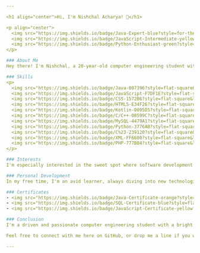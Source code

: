 ```yaml
---

<h1 align="center">Hi, I'm Nishchal Acharya! 👋</h1>

<p align="center">
  <img src="https://img.shields.io/badge/Java-Expert-blue?style=for-the-badge" />
  <img src="https://img.shields.io/badge/JavaScript-Intermediate-yellow?style=for-the-badge" />
  <img src="https://img.shields.io/badge/Python-Enthusiast-green?style=for-the-badge" />
</p>

### About Me
Hey there! I'm Nishchal, a 20-year-old computer engineering student with a passion for web and app development. I've got a solid foundation in computer science principles and programming languages, always looking to level up my skills and take on new challenges. Think of me as a coding Nobita with a thirst for knowledge (minus the constant need for Doraemon's gadgets, haha!).

### Skills
<p>
  <img src="https://img.shields.io/badge/Java-007396?style=flat-square&logo=java&logoColor=white" /> 
  <img src="https://img.shields.io/badge/JavaScript-F7DF1E?style=flat-square&logo=javascript&logoColor=black" />
  <img src="https://img.shields.io/badge/CSS-1572B6?style=flat-square&logo=css3&logoColor=white" />
  <img src="https://img.shields.io/badge/HTML5-E34F26?style=flat-square&logo=html5&logoColor=white" />
  <img src="https://img.shields.io/badge/Kotlin-0095D5?style=flat-square&logo=kotlin&logoColor=white" />
  <img src="https://img.shields.io/badge/C/C++-00599C?style=flat-square&logo=c&logoColor=white" />
  <img src="https://img.shields.io/badge/MySQL-4479A1?style=flat-square&logo=mysql&logoColor=white" />
  <img src="https://img.shields.io/badge/Python-3776AB?style=flat-square&logo=python&logoColor=white" />
  <img src="https://img.shields.io/badge/C%23-239120?style=flat-square&logo=c-sharp&logoColor=white" />
  <img src="https://img.shields.io/badge/XML-FF6600?style=flat-square&logo=xml&logoColor=white" />
  <img src="https://img.shields.io/badge/PHP-777BB4?style=flat-square&logo=php&logoColor=white" />
</p>

### Interests
I'm especially interested in the sweet spot where software development meets design. I love projects that let me flex both my technical muscles and creative flair. Imagine creating something as sleek and functional as Doraemon's Time Machine!

### Personal Development
In my free time, I'm an avid learner, always diving into new technologies and keeping up with the latest trends. Whether it's a new framework, a cutting-edge tool, or a fresh design trend, I'm on it like Nobita on his homework (with a little help from Doraemon, of course!).

### Certificates
- <img src="https://img.shields.io/badge/Java-Certificate-orange?style=flat-square" /> **Java Certificate**
- <img src="https://img.shields.io/badge/SQL-Certificate-blue?style=flat-square" /> **SQL Certificate**
- <img src="https://img.shields.io/badge/JavaScript-Certificate-yellow?style=flat-square" /> **JavaScript Certificate**

### Conclusion
I'm a driven and passionate computer engineering student with a bright future in web and app development. I'm excited about the journey ahead and eager to keep learning and growing as a developer.

Feel free to connect with me here on GitHub, or drop me a line if you want to chat about tech, projects, or even if you just need some advice on the best Doraemon episodes! 😄

---
```

